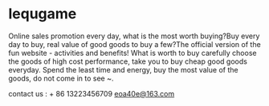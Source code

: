 # lequgame
Online sales promotion every day, what is the most worth buying?Buy every day to buy, real value of good goods to buy a few?The official version of the fun website - activities and benefits!
What is worth to buy carefully choose the goods of high cost performance, take you to buy cheap good goods everyday.
Spend the least time and energy, buy the most value of the goods, do not come in to see ~.

contact us : + 86 13223456709  eoa40e@163.com
